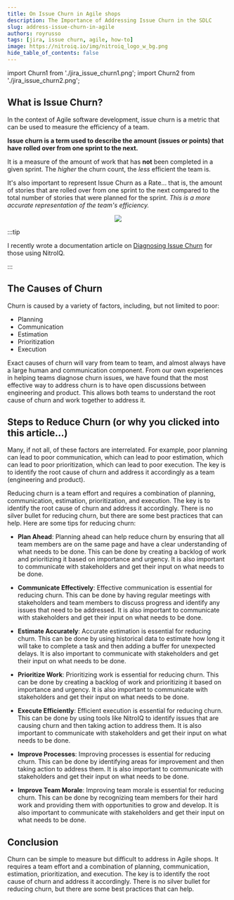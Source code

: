 ```yaml
---
title: On Issue Churn in Agile shops
description: The Importance of Addressing Issue Churn in the SDLC
slug: address-issue-churn-in-agile
authors: royrusso
tags: [jira, issue churn, agile, how-to]
image: https://nitroiq.io/img/nitroiq_logo_w_bg.png
hide_table_of_contents: false
---
```


import Churn1 from './jira_issue_churn1.png';
import Churn2 from './jira_issue_churn2.png';

## What is Issue Churn?

In the context of Agile software development, issue churn is a metric that can be used to measure the efficiency of a team.

**Issue churn is a term used to describe the amount (issues or points) that have rolled over from one sprint to the next.**

It is a measure of the amount of work that has **not** been completed in a given sprint. The _higher_ the churn count, the _less_ efficient the team is.

It's also important to represent Issue Churn as a Rate... that is, the amount of stories that are rolled over from one sprint to the next compared to the total number of stories that were planned for the sprint. _This is a more accurate representation of the team's efficiency._

<p align="center">
<img src={Churn2} className="doc_image"/>
</p>

:::tip

I recently wrote a documentation article on [Diagnosing Issue Churn](https://nitroiq.io/docs/how_to/diagnosing_issue_churn/) for those using NitroIQ.

:::

<!--truncate-->

## The Causes of Churn

Churn is caused by a variety of factors, including, but not limited to poor:

- Planning
- Communication
- Estimation
- Prioritization
- Execution

Exact causes of churn will vary from team to team, and almost always have a large human and communication component. From our own experiences in helping teams diagnose churn issues, we have found that the most effective way to address churn is to have open discussions between engineering and product. This allows both teams to understand the root cause of churn and work together to address it.

## Steps to Reduce Churn (or why you clicked into this article...)

Many, if not all, of these factors are interrelated. For example, poor planning can lead to poor communication, which can lead to poor estimation, which can lead to poor prioritization, which can lead to poor execution. The key is to identify the root cause of churn and address it accordingly as a team (engineering and product).

Reducing churn is a team effort and requires a combination of planning, communication, estimation, prioritization, and execution. The key is to identify the root cause of churn and address it accordingly. There is no silver bullet for reducing churn, but there are some best practices that can help. Here are some tips for reducing churn:

- **Plan Ahead**: Planning ahead can help reduce churn by ensuring that all team members are on the same page and have a clear understanding of what needs to be done. This can be done by creating a backlog of work and prioritizing it based on importance and urgency. It is also important to communicate with stakeholders and get their input on what needs to be done.

- **Communicate Effectively**: Effective communication is essential for reducing churn. This can be done by having regular meetings with stakeholders and team members to discuss progress and identify any issues that need to be addressed. It is also important to communicate with stakeholders and get their input on what needs to be done.

- **Estimate Accurately**: Accurate estimation is essential for reducing churn. This can be done by using historical data to estimate how long it will take to complete a task and then adding a buffer for unexpected delays. It is also important to communicate with stakeholders and get their input on what needs to be done.

- **Prioritize Work**: Prioritizing work is essential for reducing churn. This can be done by creating a backlog of work and prioritizing it based on importance and urgency. It is also important to communicate with stakeholders and get their input on what needs to be done.

- **Execute Efficiently**: Efficient execution is essential for reducing churn. This can be done by using tools like NitroIQ to identify issues that are causing churn and then taking action to address them. It is also important to communicate with stakeholders and get their input on what needs to be done.

- **Improve Processes**: Improving processes is essential for reducing churn. This can be done by identifying areas for improvement and then taking action to address them. It is also important to communicate with stakeholders and get their input on what needs to be done.

- **Improve Team Morale**: Improving team morale is essential for reducing churn. This can be done by recognizing team members for their hard work and providing them with opportunities to grow and develop. It is also important to communicate with stakeholders and get their input on what needs to be done.

## Conclusion

Churn can be simple to measure but difficult to address in Agile shops. It requires a team effort and a combination of planning, communication, estimation, prioritization, and execution. The key is to identify the root cause of churn and address it accordingly. There is no silver bullet for reducing churn, but there are some best practices that can help.
